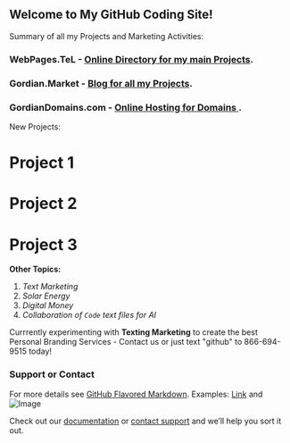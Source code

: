 ## Welcome to My GitHub Coding Site!

Summary of all my Projects and Marketing Activities:

### WebPages.TeL - [Online Directory for my main Projects](https://WebPages.TeL).
### Gordian.Market - [Blog for all my Projects](https://Gordian.Market).
### GordianDomains.com - [Online Hosting for Domains ](https://GordianDomains.com).


New Projects:
# Project 1
# Project 2
# Project 3


**Other Topics:**
  1. _Text Marketing_
  2. _Solar Energy_
  3. _Digital Money_
  4. _Collaboration of `Code` text files for AI_



Currrently experimenting with **Texting Marketing** to create the best Personal Branding Services - Contact us or just text "github" to 866-694-9515 today!




### Support or Contact

For more details see [GitHub Flavored Markdown](https://guides.github.com/features/mastering-markdown/).
Examples: [Link](url) and ![Image](src)


Check out our [documentation](https://docs.github.com/categories/github-pages-basics/) or [contact support](https://github.com/contact) and we’ll help you sort it out.
